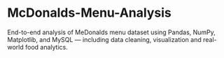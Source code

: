 # McDonalds-Menu-Analysis
End-to-end analysis of MeDonalds menu dataset using Pandas, NumPy, Matplotlib, and MySQL — including data cleaning, visualization and real-world food analytics.
